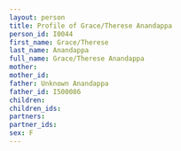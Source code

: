 ```yaml
---
layout: person
title: Profile of Grace/Therese Anandappa
person_id: I0044
first_name: Grace/Therese
last_name: Anandappa
full_name: Grace/Therese Anandappa
mother: 
mother_id: 
father: Unknown Anandappa
father_id: I500086
children:
children_ids:
partners:
partner_ids:
sex: F
---
```


